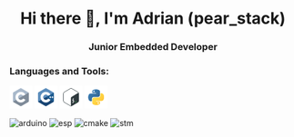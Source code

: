 <h1 align="center">Hi there 👋, I'm Adrian (pear_stack)</h1>
<h3 align="center">Junior Embedded Developer</h3>

<h3 align="left">Languages and Tools:</h3>
<p align="left">
<img src="https://github.com/kirukudenis/readme_icons/blob/master/language_and_tools/square/c/c.png" alt="c" width="40" height="40"/> 
<img src="https://github.com/kirukudenis/readme_icons/blob/master/language_and_tools/square/c%2B%2B/c%2B%2B.png" alt="cpp" width="40" height="40"/> 
<img src="https://github.com/kirukudenis/readme_icons/blob/master/language_and_tools/square/bash/bash-colored.png" alt="bash" width="40" height="40"/> 
<img src="https://github.com/kirukudenis/readme_icons/blob/master/language_and_tools/square/python/python.png" alt="py" width="40" height="40"/> 
</p> 
<p align="left">
<img src="https://cdn.worldvectorlogo.com/logos/arduino-1.svg" alt="arduino" height="32"/> 
<img src="https://docs.espressif.com/projects/esp-idf/en/latest/esp32/_static/espressif-logo.svg" alt="esp" height="32"/> 
<img src="https://cmake.org/wp-content/uploads/2019/05/Cmake-logo-header.png" alt="cmake" height="32"/> 
<img src="https://external-content.duckduckgo.com/iu/?u=https%3A%2F%2Fwww.mouser.com%2Fimages%2Fmarketingid%2F2008%2Fimg%2F682250062.png&f=1&nofb=1&ipt=a2cab4e0b781ed796be1f11c785ec368d48eab2dd53cbf1bf60bd427125a20af&ipo=images" alt="stm" height="32"/> 
</p>
